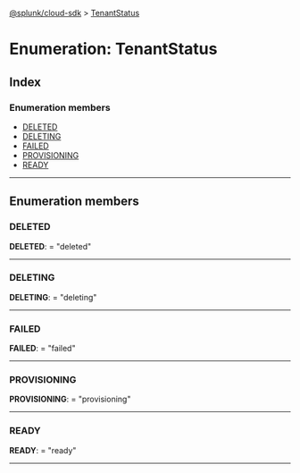 [@splunk/cloud-sdk](../README.md) > [TenantStatus](../enums/tenantstatus.md)

# Enumeration: TenantStatus

## Index

### Enumeration members

* [DELETED](tenantstatus.md#deleted)
* [DELETING](tenantstatus.md#deleting)
* [FAILED](tenantstatus.md#failed)
* [PROVISIONING](tenantstatus.md#provisioning)
* [READY](tenantstatus.md#ready)

---

## Enumeration members

<a id="deleted"></a>

###  DELETED

**DELETED**:  = "deleted"

___
<a id="deleting"></a>

###  DELETING

**DELETING**:  = "deleting"

___
<a id="failed"></a>

###  FAILED

**FAILED**:  = "failed"

___
<a id="provisioning"></a>

###  PROVISIONING

**PROVISIONING**:  = "provisioning"

___
<a id="ready"></a>

###  READY

**READY**:  = "ready"

___

